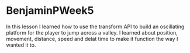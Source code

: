# BenjaminPWeek5

In this lesson I learned how to use the transform API to build an oscillating platform for the player to jump across a valley. I learned about position, movement, distance, speed and delat time to make it function the way I wanted it to. 
